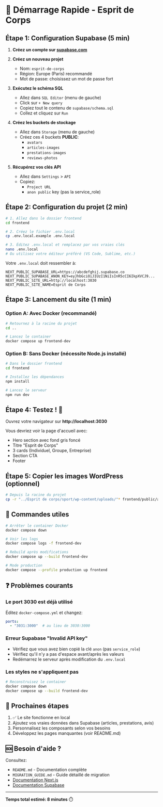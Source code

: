 # 🚀 Démarrage Rapide - Esprit de Corps

## Étape 1: Configuration Supabase (5 min)

1. **Créez un compte sur [supabase.com](https://supabase.com)**

2. **Créez un nouveau projet**
   - Nom: `esprit-de-corps`
   - Région: Europe (Paris) recommandé
   - Mot de passe: choisissez un mot de passe fort

3. **Exécutez le schéma SQL**
   - Allez dans `SQL Editor` (menu de gauche)
   - Click sur `+ New query`
   - Copiez tout le contenu de `supabase/schema.sql`
   - Collez et cliquez sur `Run`

4. **Créez les buckets de stockage**
   - Allez dans `Storage` (menu de gauche)
   - Créez ces 4 buckets **PUBLIC**:
     - `avatars`
     - `articles-images`
     - `prestations-images`
     - `reviews-photos`

5. **Récupérez vos clés API**
   - Allez dans `Settings` > `API`
   - Copiez:
     - `Project URL`
     - `anon public` key (pas la service_role)

## Étape 2: Configuration du projet (2 min)

```bash
# 1. Allez dans le dossier frontend
cd frontend

# 2. Créez le fichier .env.local
cp .env.local.example .env.local

# 3. Éditez .env.local et remplacez par vos vraies clés
nano .env.local
# Ou utilisez votre éditeur préféré (VS Code, Sublime, etc.)
```

Votre `.env.local` doit ressembler à:
```env
NEXT_PUBLIC_SUPABASE_URL=https://abcdefghij.supabase.co
NEXT_PUBLIC_SUPABASE_ANON_KEY=eyJhbGciOiJIUzI1NiIsInR5cCI6IkpXVCJ9...
NEXT_PUBLIC_SITE_URL=http://localhost:3030
NEXT_PUBLIC_SITE_NAME=Esprit de Corps
```

## Étape 3: Lancement du site (1 min)

### Option A: Avec Docker (recommandé)

```bash
# Retournez à la racine du projet
cd ..

# Lancez le container
docker compose up frontend-dev
```

### Option B: Sans Docker (nécessite Node.js installé)

```bash
# Dans le dossier frontend
cd frontend

# Installez les dépendances
npm install

# Lancez le serveur
npm run dev
```

## Étape 4: Testez ! 🎉

Ouvrez votre navigateur sur **http://localhost:3030**

Vous devriez voir la page d'accueil avec:
- Hero section avec fond gris foncé
- Titre "Esprit de Corps"
- 3 cards (Individuel, Groupe, Entreprise)
- Section CTA
- Footer

## Étape 5: Copier les images WordPress (optionnel)

```bash
# Depuis la racine du projet
cp -r "../Esprit de corps/sport/wp-content/uploads/"* frontend/public/assets/images/
```

## 🔧 Commandes utiles

```bash
# Arrêter le container Docker
docker compose down

# Voir les logs
docker compose logs -f frontend-dev

# Rebuild après modifications
docker compose up --build frontend-dev

# Mode production
docker compose --profile production up frontend
```

## ❓ Problèmes courants

### Le port 3030 est déjà utilisé

Éditez `docker-compose.yml` et changez:
```yaml
ports:
  - "3031:3000"  # au lieu de 3030:3000
```

### Erreur Supabase "Invalid API key"

- Vérifiez que vous avez bien copié la clé `anon` (pas `service_role`)
- Vérifiez qu'il n'y a pas d'espace avant/après les valeurs
- Redémarrez le serveur après modification du `.env.local`

### Les styles ne s'appliquent pas

```bash
# Reconstruisez le container
docker compose down
docker compose up --build frontend-dev
```

## 📱 Prochaines étapes

1. ✅ Le site fonctionne en local
2. Ajoutez vos vraies données dans Supabase (articles, prestations, avis)
3. Personnalisez les composants selon vos besoins
4. Développez les pages manquantes (voir README.md)

## 🆘 Besoin d'aide ?

Consultez:
- `README.md` - Documentation complète
- `MIGRATION_GUIDE.md` - Guide détaillé de migration
- [Documentation Next.js](https://nextjs.org/docs)
- [Documentation Supabase](https://supabase.com/docs)

---

**Temps total estimé: 8 minutes** ⏱️
